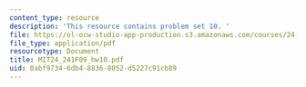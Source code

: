 ```yaml
---
content_type: resource
description: 'This resource contains problem set 10. '
file: https://ol-ocw-studio-app-production.s3.amazonaws.com/courses/24-241-logic-i-fall-2009/0abf97346db488368052d5227c91cb89_MIT24_241F09_hw10.pdf
file_type: application/pdf
resourcetype: Document
title: MIT24_241F09_hw10.pdf
uid: 0abf9734-6db4-8836-8052-d5227c91cb89
---
```

